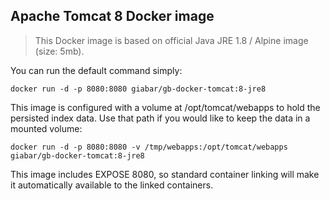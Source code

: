 ## Apache Tomcat 8 Docker image

> This Docker image is based on official Java JRE 1.8 / Alpine image (size: 5mb).

You can run the default command simply:
```
docker run -d -p 8080:8080 giabar/gb-docker-tomcat:8-jre8
```

This image is configured with a volume at /opt/tomcat/webapps to hold the persisted index data. 
Use that path if you would like to keep the data in a mounted volume:
```
docker run -d -p 8080:8080 -v /tmp/webapps:/opt/tomcat/webapps giabar/gb-docker-tomcat:8-jre8
```

This image includes EXPOSE 8080, so standard container linking will make it automatically available to the linked containers.
